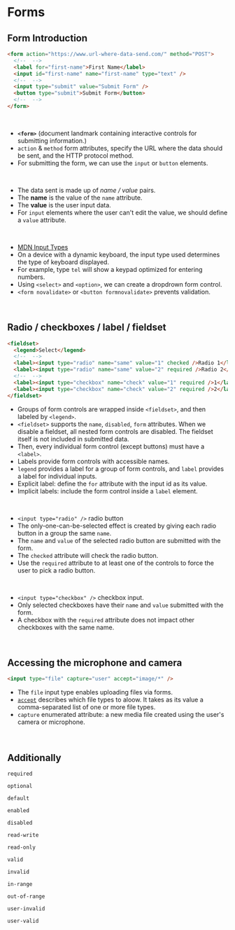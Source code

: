 # Forms

## Form Introduction

```html
<form action="https://www.url-where-data-send.com/" method="POST">
  <!--  -->
  <label for="first-name">First Name</label>
  <input id="first-name" name="first-name" type="text" />
  <!--  -->
  <input type="submit" value="Submit Form" />
  <button type="submit">Submit Form</button>
  <!--  -->
</form>
```

<br>

- **`<form>`** (document landmark containing interactive controls for submitting information.)
- `action` & `method` form attributes, specify the URL where the data should be sent, and the HTTP protocol method.
- For submitting the form, we can use the `input` or `button` elements.

<br>

- The data sent is made up of _name / value_ pairs.
- The **name** is the value of the `name` attribute.
- The **value** is the user input data.
- For `input` elements where the user can't edit the value, we should define a `value` attribute.

<br>

- [MDN Input Types](https://developer.mozilla.org/en-US/docs/Web/HTML/Element/Input)
- On a device with a dynamic keyboard, the input type used determines the type of keyboard displayed.
- For example, type `tel` will show a keypad optimized for entering numbers.
- Using `<select>` and `<option>`, we can create a dropdrown form control.
- `<form novalidate>` or `<button formnovalidate>` prevents validation.

<br>

## Radio / checkboxes / label / fieldset

```html
<fieldset>
  <legend>Select</legend>
  <!--  -->
  <label><input type="radio" name="same" value="1" checked />Radio 1</label>
  <label><input type="radio" name="same" value="2" required />Radio 2</label>
  <!--  -->
  <label><input type="checkbox" name="check" value="1" required />1</label>
  <label><input type="checkbox" name="check" value="2" required />2</label>
</fieldset>
```

- Groups of form controls are wrapped inside `<fieldset>`, and then labeled by `<legend>`.
- `<fieldset>` supports the `name`, `disabled`, `form` attributes. When we disable a fieldset, all nested form controls are disabled. The fieldset itself is not included in submitted data.
- Then, every individual form control (except buttons) must have a `<label>`.
- Labels provide form controls with accessible names.
- `legend` provides a label for a group of form controls, and `label` provides a label for individual inputs.
- Explicit label: define the `for` attribute with the input id as its value.
- Implicit labels: include the form control inside a `label` element.

<br>

- `<input type="radio" />` radio button
- The only-one-can-be-selected effect is created by giving each radio button in a group the same `name`.
- The `name` and `value` of the selected radio button are submitted with the form.
- The `checked` attribute will check the radio button.
- Use the `required` attribute to at least one of the controls to force the user to pick a radio button.

<br>

- `<input type="checkbox" />` checkbox input.
- Only selected checkboxes have their `name` and `value` submitted with the form.
- A checkbox with the `required` attribute does not impact other checkboxes with the same name.

<br>

## Accessing the microphone and camera

```html
<input type="file" capture="user" accept="image/*" />
```

- The `file` input type enables uploading files via forms.
- [`accept`](https://developer.mozilla.org/en-US/docs/Web/HTML/Attributes/accept) describes which file types to aloow. It takes as its value a comma-separated list of one or more file types.
- `capture` enumerated attribute: a new media file created using the user's camera or microphone.

<br>

## Additionally

`required`

`optional`

`default`

`enabled`

`disabled`

`read-write`

`read-only`

`valid`

`invalid`

`in-range`

`out-of-range`

`user-invalid`

`user-valid`
